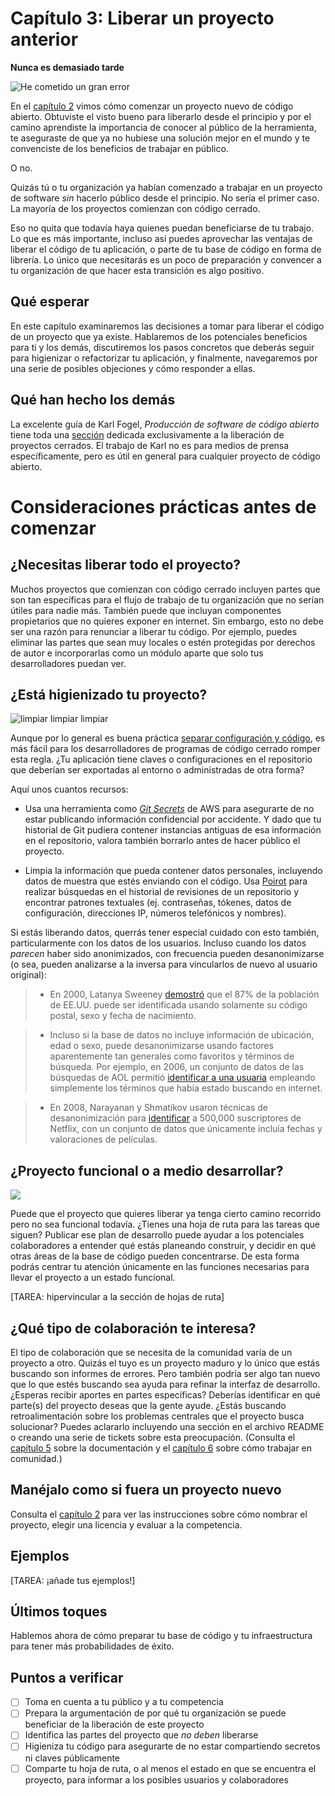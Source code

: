 # Capítulo 3: Liberar un proyecto anterior

**Nunca es demasiado tarde**

![He cometido un gran error](https://media.opennews.org/fieldguides/open-sourcing/error.jpg)

En el [capítulo 2](Capitulo02-Empezar-proyecto-nuevo.md) vimos cómo comenzar un proyecto nuevo de código abierto. Obtuviste el visto bueno para liberarlo desde el principio y por el camino aprendiste la importancia de conocer al público de la herramienta, te aseguraste de que ya no hubiese una solución mejor en el mundo y te convenciste de los beneficios de trabajar en público.

O no.

Quizás tú o tu organización ya habían comenzado a trabajar en un proyecto de software *sin* hacerlo público desde el principio. No sería el primer caso. La mayoría de los proyectos comienzan con código cerrado.

Eso no quita que todavía haya quienes puedan beneficiarse de tu trabajo. Lo que es más importante, incluso así puedes aprovechar las ventajas de liberar el código de tu aplicación, o parte de tu base de código en forma de librería. Lo único que necesitarás es un poco de preparación y convencer a tu organización de que hacer esta transición es algo positivo.

## Qué esperar

En este capítulo examinaremos las decisiones a tomar para liberar el código de un proyecto que ya existe. Hablaremos de los potenciales beneficios para ti y los demás, discutiremos los pasos concretos que deberás seguir para higienizar o refactorizar tu aplicación, y finalmente, navegaremos por una serie de posibles objeciones y cómo responder a ellas.

## Qué han hecho los demás

La excelente guía de Karl Fogel, *Producción de software de código abierto* tiene toda una [sección](http://producingoss.com/en/opening-closed-projects.html) dedicada exclusivamente a la liberación de proyectos cerrados. El trabajo de Karl no es para medios de prensa específicamente, pero es útil en general para cualquier proyecto de código abierto.

# Consideraciones prácticas antes de comenzar

## ¿Necesitas liberar todo el proyecto? 

Muchos proyectos que comienzan con código cerrado incluyen partes que son tan específicas para el flujo de trabajo de tu organización que no serían útiles para nadie más. También puede que incluyan componentes propietarios que no quieres exponer en internet. Sin embargo, esto no debe ser una razón para renunciar a liberar tu código. Por ejemplo, puedes eliminar las partes que sean muy locales o estén protegidas por derechos de autor e incorporarlas como un módulo aparte que solo tus desarrolladores puedan ver. 

## ¿Está higienizado tu proyecto? 

![limpiar limpiar limpiar](https://media.opennews.org/fieldguides/open-sourcing/sanitary.png)

Aunque por lo general es buena práctica [separar configuración y código](https://12factor.net/config), es más fácil para los desarrolladores de programas de código cerrado romper esta regla. ¿Tu aplicación tiene claves o configuraciones en el repositorio que deberían ser exportadas al entorno o administradas de otra forma?

Aquí unos cuantos recursos: 

* Usa una herramienta como [*Git Secrets*](https://github.com/awslabs/git-secrets) de AWS para asegurarte de no estar publicando información confidencial por accidente. Y dado que tu historial de Git pudiera contener instancias antiguas de esa información en el repositorio, valora también borrarlo antes de hacer público el proyecto. 

* Limpia la información que pueda contener datos personales, incluyendo datos de muestra que estés enviando con el código. Usa [Poirot](https://github.com/emanuelfeld/poirot) para realizar búsquedas en el historial de revisiones de un repositorio y encontrar patrones textuales (ej. contraseñas, tókenes, datos de configuración, direcciones IP, números telefónicos y nombres).

Si estás liberando datos, querrás tener especial cuidado con esto también, particularmente con los datos de los usuarios. Incluso cuando los datos *parecen* haber sido anonimizados, con frecuencia pueden desanonimizarse (o sea, pueden analizarse a la inversa para vincularlos de nuevo al usuario original): 

> * En 2000, Latanya Sweeney [demostró](http://dataprivacylab.org/projects/identifiability/paper1.pdf) que el 87% de la población de EE.UU. puede ser identificada usando solamente su código postal, sexo y fecha de nacimiento. 

> * Incluso si la base de datos no incluye información de ubicación, edad o sexo, puede desanonimizarse usando factores aparentemente tan generales como favoritos y términos de búsqueda. Por ejemplo, en 2006, un conjunto de datos de las búsquedas de AOL permitió [identificar a una usuaria](http://www.nytimes.com/2006/08/09/technology/09aol.html) empleando simplemente los términos que había estado buscando en internet.

>  * En 2008, Narayanan y Shmatikov usaron técnicas de desanonimización para [identificar](https://www.cs.cornell.edu/~shmat/shmat_oak08netflix.pdf) a 500,000 suscriptores de Netflix, con un conjunto de datos que únicamente incluía fechas y valoraciones de películas.

## ¿Proyecto funcional o a medio desarrollar?

![](https://media.opennews.org/fieldguides/open-sourcing/makeitfit.gif)

Puede que el proyecto que quieres liberar ya tenga cierto camino recorrido pero no sea funcional todavía. ¿Tienes una hoja de ruta para las tareas que siguen? Publicar ese plan de desarrollo puede ayudar a los potenciales colaboradores a entender qué estás planeando construir, y decidir en qué otras áreas de la base de código pueden concentrarse. De esta forma podrás centrar tu atención únicamente en las funciones necesarias para llevar el proyecto a un estado funcional.

[TAREA: hipervincular a la sección de hojas de ruta]

## ¿Qué tipo de colaboración te interesa?

El tipo de colaboración que se necesita de la comunidad varía de un proyecto a otro. Quizás el tuyo es un proyecto maduro y lo único que estás buscando son informes de errores. Pero también podría ser algo tan nuevo que lo que estés buscando sea ayuda para refinar la interfaz de desarrollo. ¿Esperas recibir aportes en partes específicas? Deberías identificar en qué parte(s) del proyecto deseas que la gente ayude. ¿Estás buscando retroalimentación sobre los problemas centrales que el proyecto busca solucionar? Puedes aclararlo incluyendo una sección en el archivo README o creando una serie de tickets sobre esta preocupación. (Consulta el [capítulo 5](Capitulo05-Documentacion.md) sobre la documentación y el [capítulo 6](Capitulo06-Comunidad.md) sobre cómo trabajar en comunidad.)

## Manéjalo como si fuera un proyecto nuevo

Consulta el [capítulo 2](Capitulo02-Empezar-proyecto-nuevo.md) para ver las instrucciones sobre cómo nombrar el proyecto, elegir una licencia y evaluar a la competencia.

## Ejemplos

[TAREA: ¡añade tus ejemplos!]

## Últimos toques

Hablemos ahora de cómo preparar tu base de código y tu infraestructura para tener más probabilidades de éxito.

## Puntos a verificar

- [ ] Toma en cuenta a tu público y a tu competencia
- [ ] Prepara la argumentación de por qué tu organización se puede beneficiar de la liberación de este proyecto
- [ ] Identifica las partes del proyecto que *no deben* liberarse
- [ ] Higieniza tu código para asegurarte de no estar compartiendo secretos ni claves públicamente
- [ ] Comparte tu hoja de ruta, o al menos el estado en que se encuentra el proyecto, para informar a los posibles usuarios y colaboradores 
